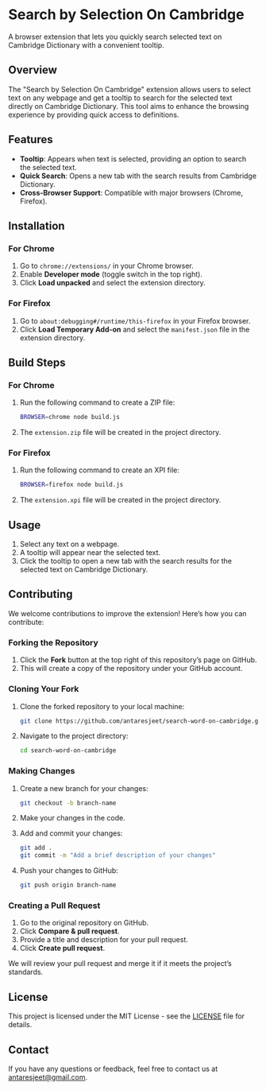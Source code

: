 # Search by Selection On Cambridge

A browser extension that lets you quickly search selected text on Cambridge Dictionary with a convenient tooltip.

## Overview

The "Search by Selection On Cambridge" extension allows users to select text on any webpage and get a tooltip to search for the selected text directly on Cambridge Dictionary. This tool aims to enhance the browsing experience by providing quick access to definitions.

## Features

- **Tooltip**: Appears when text is selected, providing an option to search the selected text.
- **Quick Search**: Opens a new tab with the search results from Cambridge Dictionary.
- **Cross-Browser Support**: Compatible with major browsers (Chrome, Firefox).

## Installation

### For Chrome

1. Go to `chrome://extensions/` in your Chrome browser.
2. Enable **Developer mode** (toggle switch in the top right).
3. Click **Load unpacked** and select the extension directory.

### For Firefox

1. Go to `about:debugging#/runtime/this-firefox` in your Firefox browser.
2. Click **Load Temporary Add-on** and select the `manifest.json` file in the extension directory.

## Build Steps

### For Chrome

1. Run the following command to create a ZIP file:

   ```sh
   BROWSER=chrome node build.js
   ```

2. The `extension.zip` file will be created in the project directory.

### For Firefox

1. Run the following command to create an XPI file:

   ```sh
   BROWSER=firefox node build.js
   ```

2. The `extension.xpi` file will be created in the project directory.

## Usage

1. Select any text on a webpage.
2. A tooltip will appear near the selected text.
3. Click the tooltip to open a new tab with the search results for the selected text on Cambridge Dictionary.

## Contributing

We welcome contributions to improve the extension! Here’s how you can contribute:

### Forking the Repository

1. Click the **Fork** button at the top right of this repository’s page on GitHub.
2. This will create a copy of the repository under your GitHub account.

### Cloning Your Fork

1. Clone the forked repository to your local machine:

   ```sh
   git clone https://github.com/antaresjeet/search-word-on-cambridge.git
   ```

2. Navigate to the project directory:

   ```sh
   cd search-word-on-cambridge
   ```

### Making Changes

1. Create a new branch for your changes:

   ```sh
   git checkout -b branch-name
   ```

2. Make your changes in the code.
3. Add and commit your changes:

   ```sh
   git add .
   git commit -m "Add a brief description of your changes"
   ```

4. Push your changes to GitHub:

   ```sh
   git push origin branch-name
   ```

### Creating a Pull Request

1. Go to the original repository on GitHub.
2. Click **Compare & pull request**.
3. Provide a title and description for your pull request.
4. Click **Create pull request**.

We will review your pull request and merge it if it meets the project’s standards.

## License

This project is licensed under the MIT License - see the [LICENSE](LICENSE) file for details.

## Contact

If you have any questions or feedback, feel free to contact us at [antaresjeet@gmail.com](mailto:antaresjeet@gmail.com).
